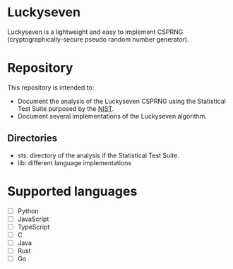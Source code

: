# Luckyseven

Luckyseven is a lightweight and easy to implement CSPRNG (cryptographically-secure pseudo random number generator).

# Repository

This repository is intended to:

- Document the analysis of the Luckyseven CSPRNG using the Statistical Test Suite purposed by the [NIST](https://nvlpubs.nist.gov/nistpubs/Legacy/SP/nistspecialpublication800-22r1a.pdf).
- Document several implementations of the Luckyseven algorithm.

## Directories

- sts: directory of the analysis if the Statistical Test Suite.
- lib: different language implementations

# Supported languages

- [ ] Python
- [ ] JavaScript
- [ ] TypeScript
- [ ] C
- [ ] Java
- [ ] Rust
- [ ] Go
